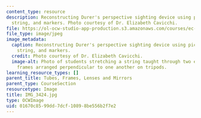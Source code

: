 ```yaml
---
content_type: resource
description: Reconstructing Durer's perspective sighting device using picture frames,
  string, and markers. Photo courtesy of Dr. Elizabeth Cavicchi.
file: https://ol-ocw-studio-app-production.s3.amazonaws.com/courses/ec-050-recreate-experiments-from-history-inform-the-future-from-the-past-galileo-january-iap-2010/01670c8599dd7dcf10898be556b2f7e2_IMG_3424.jpg
file_type: image/jpeg
image_metadata:
  caption: Reconstructing Durer's perspective sighting device using picture frames,
    string, and markers.
  credit: Photo courtesy of Dr. Elizabeth Cavicchi.
  image-alt: Photo of students stretching a string taught through two empty wooden
    frames arranged perpendicular to one another on tripods.
learning_resource_types: []
parent_title: Tubes, Frames, Lenses and Mirrors
parent_type: CourseSection
resourcetype: Image
title: IMG_3424.jpg
type: OCWImage
uid: 01670c85-99dd-7dcf-1089-8be556b2f7e2
---
```

